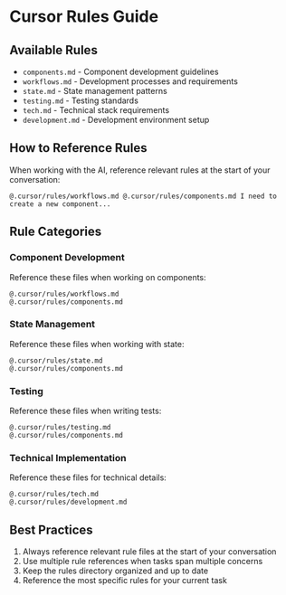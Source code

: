 # Cursor Rules Guide

## Available Rules
- `components.md` - Component development guidelines
- `workflows.md` - Development processes and requirements
- `state.md` - State management patterns
- `testing.md` - Testing standards
- `tech.md` - Technical stack requirements
- `development.md` - Development environment setup

## How to Reference Rules
When working with the AI, reference relevant rules at the start of your conversation:

```
@.cursor/rules/workflows.md @.cursor/rules/components.md I need to create a new component...
```

## Rule Categories

### Component Development
Reference these files when working on components:
```
@.cursor/rules/workflows.md
@.cursor/rules/components.md
```

### State Management
Reference these files when working with state:
```
@.cursor/rules/state.md
@.cursor/rules/components.md
```

### Testing
Reference these files when writing tests:
```
@.cursor/rules/testing.md
@.cursor/rules/components.md
```

### Technical Implementation
Reference these files for technical details:
```
@.cursor/rules/tech.md
@.cursor/rules/development.md
```

## Best Practices
1. Always reference relevant rule files at the start of your conversation
2. Use multiple rule references when tasks span multiple concerns
3. Keep the rules directory organized and up to date
4. Reference the most specific rules for your current task